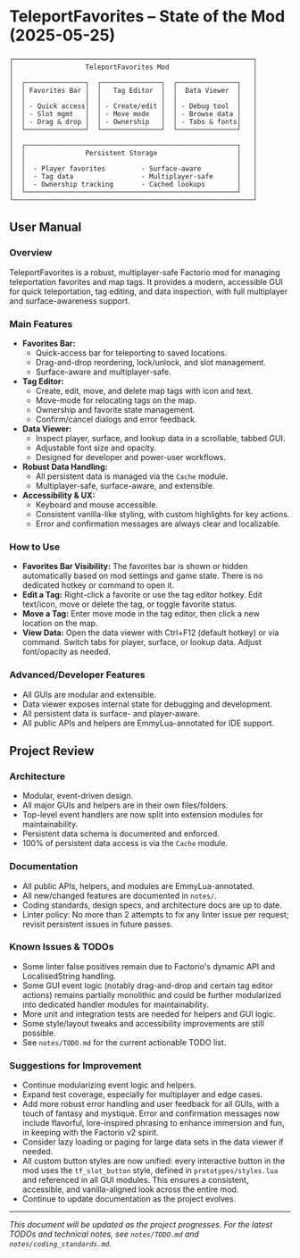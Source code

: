 # TeleportFavorites – State of the Mod (2025-05-25)

```
┌────────────────────────────────────────────────────────────┐
│                  TeleportFavorites Mod                     │
│                                                            │
│  ┌───────────────┐  ┌───────────────┐  ┌───────────────┐   │
│  │ Favorites Bar │  │   Tag Editor  │  │  Data Viewer  │   │
│  │               │  │               │  │               │   │
│  │ - Quick access│  │ - Create/edit │  │ - Debug tool  │   │
│  │ - Slot mgmt   │  │ - Move mode   │  │ - Browse data │   │
│  │ - Drag & drop │  │ - Ownership   │  │ - Tabs & fonts│   │
│  └───────────────┘  └───────────────┘  └───────────────┘   │
│                                                            │
│  ┌─────────────────────────────────────────────────────┐   │
│  │               Persistent Storage                    │   │
│  │                                                     │   │
│  │  - Player favorites         - Surface-aware         │   │
│  │  - Tag data                 - Multiplayer-safe      │   │
│  │  - Ownership tracking       - Cached lookups        │   │
│  └─────────────────────────────────────────────────────┘   │
└────────────────────────────────────────────────────────────┘
```

## User Manual

### Overview
TeleportFavorites is a robust, multiplayer-safe Factorio mod for managing teleportation favorites and map tags. It provides a modern, accessible GUI for quick teleportation, tag editing, and data inspection, with full multiplayer and surface-awareness support.

### Main Features
- **Favorites Bar:**
  - Quick-access bar for teleporting to saved locations.
  - Drag-and-drop reordering, lock/unlock, and slot management.
  - Surface-aware and multiplayer-safe.
- **Tag Editor:**
  - Create, edit, move, and delete map tags with icon and text.
  - Move-mode for relocating tags on the map.
  - Ownership and favorite state management.
  - Confirm/cancel dialogs and error feedback.
- **Data Viewer:**
  - Inspect player, surface, and lookup data in a scrollable, tabbed GUI.
  - Adjustable font size and opacity.
  - Designed for developer and power-user workflows.
- **Robust Data Handling:**
  - All persistent data is managed via the `Cache` module.
  - Multiplayer-safe, surface-aware, and extensible.
- **Accessibility & UX:**
  - Keyboard and mouse accessible.
  - Consistent vanilla-like styling, with custom highlights for key actions.
  - Error and confirmation messages are always clear and localizable.

### How to Use
- **Favorites Bar Visibility:** The favorites bar is shown or hidden automatically based on mod settings and game state. There is no dedicated hotkey or command to open it.
- **Edit a Tag:** Right-click a favorite or use the tag editor hotkey. Edit text/icon, move or delete the tag, or toggle favorite status.
- **Move a Tag:** Enter move mode in the tag editor, then click a new location on the map.
- **View Data:** Open the data viewer with Ctrl+F12 (default hotkey) or via command. Switch tabs for player, surface, or lookup data. Adjust font/opacity as needed.

### Advanced/Developer Features
- All GUIs are modular and extensible.
- Data viewer exposes internal state for debugging and development.
- All persistent data is surface- and player-aware.
- All public APIs and helpers are EmmyLua-annotated for IDE support.

## Project Review

### Architecture
- Modular, event-driven design.
- All major GUIs and helpers are in their own files/folders.
- Top-level event handlers are now split into extension modules for maintainability.
- Persistent data schema is documented and enforced.
- 100% of persistent data access is via the `Cache` module.

### Documentation
- All public APIs, helpers, and modules are EmmyLua-annotated.
- All new/changed features are documented in `notes/`.
- Coding standards, design specs, and architecture docs are up to date.
- Linter policy: No more than 2 attempts to fix any linter issue per request; revisit persistent issues in future passes.

### Known Issues & TODOs
- Some linter false positives remain due to Factorio's dynamic API and LocalisedString handling.
- Some GUI event logic (notably drag-and-drop and certain tag editor actions) remains partially monolithic and could be further modularized into dedicated handler modules for maintainability.
- More unit and integration tests are needed for helpers and GUI logic.
- Some style/layout tweaks and accessibility improvements are still possible.
- See `notes/TODO.md` for the current actionable TODO list.

### Suggestions for Improvement
- Continue modularizing event logic and helpers.
- Expand test coverage, especially for multiplayer and edge cases.
- Add more robust error handling and user feedback for all GUIs, with a touch of fantasy and mystique. Error and confirmation messages now include flavorful, lore-inspired phrasing to enhance immersion and fun, in keeping with the Factorio v2 spirit.
- Consider lazy loading or paging for large data sets in the data viewer if needed.
- All custom button styles are now unified: every interactive button in the mod uses the `tf_slot_button` style, defined in `prototypes/styles.lua` and referenced in all GUI modules. This ensures a consistent, accessible, and vanilla-aligned look across the entire mod.
- Continue to update documentation as the project evolves.

---

*This document will be updated as the project progresses. For the latest TODOs and technical notes, see `notes/TODO.md` and `notes/coding_standards.md`.*
